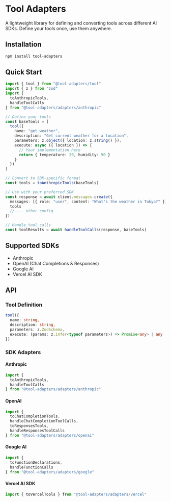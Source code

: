 # Tool Adapters

A lightweight library for defining and converting tools across different AI SDKs. Define your tools once, use them anywhere.

## Installation

```bash
npm install tool-adapters
```

## Quick Start

```typescript
import { tool } from "@tool-adapters/tool"
import { z } from "zod"
import {
  toAnthropicTools,
  handleToolCalls
} from "@tool-adapters/adapters/anthropic"

// Define your tools
const baseTools = [
  tool({
    name: "get_weather",
    description: "Get current weather for a location",
    parameters: z.object({ location: z.string() }),
    execute: async ({ location }) => {
      // Your implementation here
      return { temperature: 20, humidity: 50 }
    }
  })
]

// Convert to SDK-specific format
const tools = toAnthropicTools(baseTools)

// Use with your preferred SDK
const response = await client.messages.create({
  messages: [{ role: "user", content: "What's the weather in Tokyo?" }],
  tools
  // ... other config
})

// Handle tool calls
const toolResults = await handleToolCalls(response, baseTools)
```

## Supported SDKs

- Anthropic
- OpenAI (Chat Completions & Responses)
- Google AI
- Vercel AI SDK

## API

### Tool Definition

```typescript
tool({
  name: string,
  description: string,
  parameters: z.ZodSchema,
  execute: (params: z.infer<typeof parameters>) => Promise<any> | any
})
```

### SDK Adapters

#### Anthropic

```typescript
import {
  toAnthropicTools,
  handleToolCalls
} from "@tool-adapters/adapters/anthropic"
```

#### OpenAI

```typescript
import {
  toChatCompletionTools,
  handleChatCompletionToolCalls,
  toResponsesTools,
  handleResponsesToolCalls
} from "@tool-adapters/adapters/openai"
```

#### Google AI

```typescript
import {
  toFunctionDeclarations,
  handleFunctionCalls
} from "@tool-adapters/adapters/google"
```

#### Vercel AI SDK

```typescript
import { toVercelTools } from "@tool-adapters/adapters/vercel"
```
